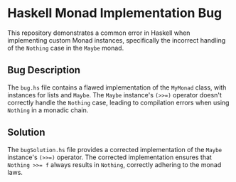 # Haskell Monad Implementation Bug

This repository demonstrates a common error in Haskell when implementing custom Monad instances, specifically the incorrect handling of the `Nothing` case in the `Maybe` monad.

## Bug Description

The `bug.hs` file contains a flawed implementation of the `MyMonad` class, with instances for lists and `Maybe`. The `Maybe` instance's `(>>=)` operator doesn't correctly handle the `Nothing` case, leading to compilation errors when using `Nothing` in a monadic chain.

## Solution

The `bugSolution.hs` file provides a corrected implementation of the `Maybe` instance's `(>>=)` operator.  The corrected implementation ensures that `Nothing >>= f` always results in `Nothing`, correctly adhering to the monad laws.